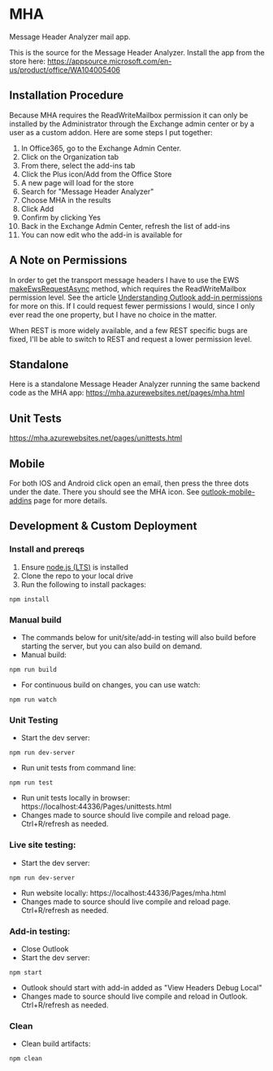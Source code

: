 # MHA
Message Header Analyzer mail app.

This is the source for the Message Header Analyzer. Install the app from the store here:
https://appsource.microsoft.com/en-us/product/office/WA104005406

## Installation Procedure
Because MHA requires the ReadWriteMailbox permission it can only be installed by the Administrator through the Exchange admin center or by a user as a custom addon. Here are some steps I put together:
1. In Office365, go to the Exchange Admin Center.
2. Click on the Organization tab
3. From there, select the add-ins tab
4. Click the Plus icon/Add from the Office Store
5. A new page will load for the store
6. Search for "Message Header Analyzer"
7. Choose MHA in the results
8. Click Add
9. Confirm by clicking Yes
10. Back in the Exchange Admin Center, refresh the list of add-ins
11. You can now edit who the add-in is available for

## A Note on Permissions
In order to get the transport message headers I have to use the EWS [makeEwsRequestAsync](https://docs.microsoft.com/en-us/javascript/api/outlook/office.mailbox?view=outlook-js-preview&preserve-view=true#outlook-office-mailbox-makeewsrequestasync-member(1)) method, which requires the ReadWriteMailbox permission level. See the article [Understanding Outlook add-in permissions](https://docs.microsoft.com/en-us/office/dev/add-ins/outlook/understanding-outlook-add-in-permissions) for more on this. If I could request fewer permissions I would, since I only ever read the one property, but I have no choice in the matter.

When REST is more widely available, and a few REST specific bugs are fixed, I'll be able to switch to REST and request a lower permission level.

## Standalone
Here is a standalone Message Header Analyzer running the same backend code as the MHA app:
https://mha.azurewebsites.net/pages/mha.html

## Unit Tests
https://mha.azurewebsites.net/pages/unittests.html

## Mobile
For both IOS and Android click open an email, then press the three dots under the date. There you should see the MHA icon. See [outlook-mobile-addins](https://docs.microsoft.com/en-us/office/dev/add-ins/outlook/outlook-mobile-addins) page for more details.

## Development & Custom Deployment
### Install and prereqs
1. Ensure [node.js (LTS)](https://nodejs.org/en) is installed
1. Clone the repo to your local drive
1. Run the following to install packages:
```
npm install
```
### Manual build
- The commands below for unit/site/add-in testing will also build before starting the server, but you can also build on demand.
- Manual build:
```
npm run build
```
- For continuous build on changes, you can use watch:
```
npm run watch
```
### Unit Testing
- Start the dev server: 
```
npm run dev-server
```
- Run unit tests from command line: 
```
npm run test
```
- Run unit tests locally in browser: https://localhost:44336/Pages/unittests.html
- Changes made to source should live compile and reload page. Ctrl+R/refresh as needed.
### Live site testing:
- Start the dev server: 
```
npm run dev-server
```
- Run website locally: https://localhost:44336/Pages/mha.html
- Changes made to source should live compile and reload page. Ctrl+R/refresh as needed.
### Add-in testing:
- Close Outlook
- Start the dev server: 
```
npm start
```
- Outlook should start with add-in added as "View Headers Debug Local"
- Changes made to source should live compile and reload in Outlook. Ctrl+R/refresh as needed.
### Clean
- Clean build artifacts: 
```
npm clean
```

